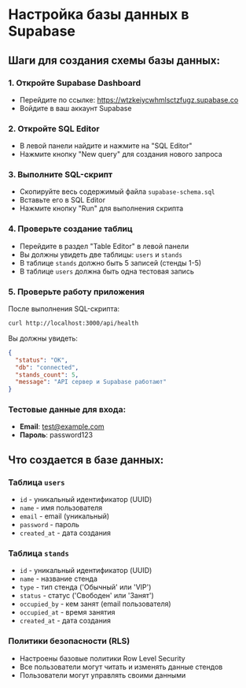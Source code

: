# Настройка базы данных в Supabase

## Шаги для создания схемы базы данных:

### 1. Откройте Supabase Dashboard

- Перейдите по ссылке: https://wtzkeiycwhmlsctzfugz.supabase.co
- Войдите в ваш аккаунт Supabase

### 2. Откройте SQL Editor

- В левой панели найдите и нажмите на "SQL Editor"
- Нажмите кнопку "New query" для создания нового запроса

### 3. Выполните SQL-скрипт

- Скопируйте весь содержимый файла `supabase-schema.sql`
- Вставьте его в SQL Editor
- Нажмите кнопку "Run" для выполнения скрипта

### 4. Проверьте создание таблиц

- Перейдите в раздел "Table Editor" в левой панели
- Вы должны увидеть две таблицы: `users` и `stands`
- В таблице `stands` должно быть 5 записей (стенды 1-5)
- В таблице `users` должна быть одна тестовая запись

### 5. Проверьте работу приложения

После выполнения SQL-скрипта:

```bash
curl http://localhost:3000/api/health
```

Вы должны увидеть:

```json
{
  "status": "OK",
  "db": "connected",
  "stands_count": 5,
  "message": "API сервер и Supabase работают"
}
```

### Тестовые данные для входа:

- **Email**: test@example.com
- **Пароль**: password123

## Что создается в базе данных:

### Таблица `users`

- `id` - уникальный идентификатор (UUID)
- `name` - имя пользователя
- `email` - email (уникальный)
- `password` - пароль
- `created_at` - дата создания

### Таблица `stands`

- `id` - уникальный идентификатор (UUID)
- `name` - название стенда
- `type` - тип стенда ('Обычный' или 'VIP')
- `status` - статус ('Свободен' или 'Занят')
- `occupied_by` - кем занят (email пользователя)
- `occupied_at` - время занятия
- `created_at` - дата создания

### Политики безопасности (RLS)

- Настроены базовые политики Row Level Security
- Все пользователи могут читать и изменять данные стендов
- Пользователи могут управлять своими данными
